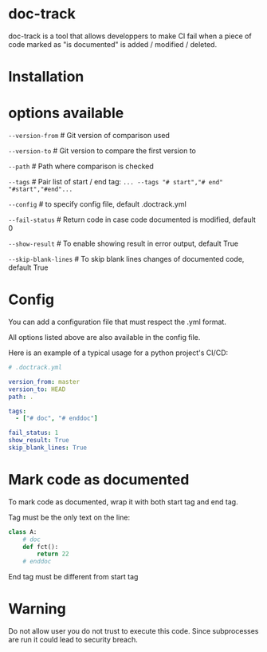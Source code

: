 # doc-track

doc-track is a tool that allows developpers to make CI fail when a piece of code marked as "is documented" is added / modified / deleted.

# Installation

# options available
`--version-from` # Git version of comparison used

`--version-to` # Git version to compare the first version to

`--path` # Path where comparison is checked

`--tags` # Pair list of start / end tag: `... --tags "# start","# end" "#start","#end"...`

`--config` # to specify config file, default .doctrack.yml

`--fail-status` # Return code in case code documented is modified, default 0

`--show-result` # To enable showing result in error output, default True

`--skip-blank-lines` # To skip blank lines changes of documented code, default True

# Config
You can add a configuration file that must respect the .yml format.

All options listed above are also available in the config file.

Here is an example of a typical usage for a python project's CI/CD:

```yaml
# .doctrack.yml

version_from: master
version_to: HEAD
path: .

tags:
  - ["# doc", "# enddoc"]

fail_status: 1
show_result: True
skip_blank_lines: True
```

# Mark code as documented

To mark code as documented, wrap it with both start tag and end tag.

Tag must be the only text on the line:
```python
class A:
    # doc
    def fct():
        return 22
    # enddoc
```
End tag must be different from start tag


# Warning
Do not allow user you do not trust to execute this code.
Since subprocesses are run it could lead to security breach.